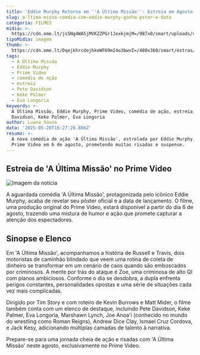 ```yaml
---
title: 'Eddie Murphy Retorna em ''A Última Missão'': Estreia em Agosto no Prime Video'
slug: a-ltima-misso-comdia-com-eddie-murphy-ganha-pster-e-data
categoria: FILMES
midia: >-
  https://cdn.ome.lt/js5Ng4WA5jMVKZZPGr1JexkjmjM=/987x0/smart/uploads/conteudo/fotos/OMELETE_CAPA_-_2025-05-28T123314.761.png
tipoMidia: imagem
thumb: >-
  https://cdn.ome.lt/DqejkhrcdejhkeWF69mI4o3bwvI=/480x360/smart/extras/conteudos/omelete_THUMB_-_2025-05-28T123257.803.png
tags:
  - A Última Missão
  - Eddie Murphy
  - Prime Video
  - comédia de ação
  - estreia
  - Pete Davidson
  - Keke Palmer
  - Eva Longoria
keywords: >-
  A Última Missão, Eddie Murphy, Prime Video, comédia de ação, estreia, Pete
  Davidson, Keke Palmer, Eva Longoria
author: Luana Souza
data: '2025-05-28T16:27:26.886Z'
resumo: >-
  A nova comédia de ação 'A Última Missão', estrelada por Eddie Murphy, chega ao
  Prime Video em 6 de agosto, prometendo muitas risadas e suspense.
---
```


## Estreia de 'A Última Missão' no Prime Video

![Imagem da notícia](https://cdn.ome.lt/1cUuVNybU6VY8KTVnwuclupSAuA=/fit-in/837x500/smart/uploads/conteudo/fotos/unnamed_36_jXHyGdS.jpg)

A aguardada comédia 'A Última Missão', protagonizada pelo icônico Eddie Murphy, acaba de revelar seu pôster oficial e a data de lançamento. O filme, uma produção original do Prime Video, estará disponível a partir do dia 6 de agosto, trazendo uma mistura de humor e ação que promete capturar a atenção dos espectadores.

## Sinopse e Elenco

Em 'A Última Missão', acompanhamos a história de Russell e Travis, dois motoristas de caminhão blindado que veem uma rotina de coleta de dinheiro se transformar em um cenário de caos quando são emboscados por criminosos. A mente por trás do ataque é Zoe, uma criminosa de alto QI com planos ambiciosos. Conforme o dia se desdobra, a dupla enfrenta perigos constantes, personalidades opostas e uma série de situações cada vez mais complicadas.

Dirigido por Tim Story e com roteiro de Kevin Burrows e Matt Mider, o filme também conta com um elenco de destaque, incluindo Pete Davidson, Keke Palmer, Eva Longoria, Marshawn Lynch, Joe Anoa'i (conhecido no mundo do wrestling como Roman Reigns), Andrew Dice Clay, Ismael Cruz Cordova, e Jack Kesy, adicionando múltiplas camadas de talento à narrativa.

Prepare-se para uma jornada cheia de ação e risadas com 'A Última Missão' neste agosto, exclusivamente no Prime Video.
